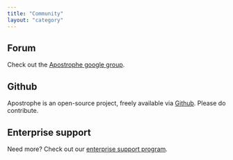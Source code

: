 ```yaml
---
title: "Community"
layout: "category"
---
```


## Forum

Check out the [Apostrophe google group](https://groups.google.com/forum/#!forum/apostrophenow).

## Github

Apostrophe is an open-source project, freely available via [Github](https://github.com/punkave/apostrophe). Please do contribute.

## Enterprise support

Need more? Check out our [enterprise support program](../support/enterprise-support.html).
